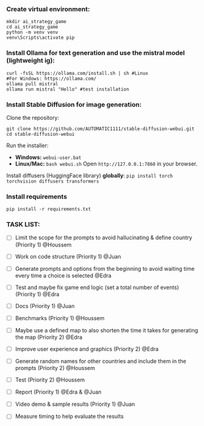 ### Create virtual environment:
```
mkdir ai_strategy_game 
cd ai_strategy_game 
python -m venv venv 
venv\Scripts\activate pip 
```

### Install Ollama for text generation and use the mistral model (lightweight ig):
```
curl -fsSL https://ollama.com/install.sh | sh #Linux
#For Windows: https://ollama.com/
ollama pull mistral  
ollama run mistral "Hello" #test installation
```

### Install Stable Diffusion for image generation:
Clone the repository:
```
git clone https://github.com/AUTOMATIC1111/stable-diffusion-webui.git cd stable-diffusion-webui
```
Run the installer:
- **Windows:** `webui-user.bat`
- **Linux/Mac:** `bash webui.sh`
Open `http://127.0.0.1:7860` in your browser.

Install diffusers (HuggingFace library) **globally**:
`pip install torch torchvision diffusers transformers`

### Install requirements
`pip install -r requirements.txt`

### TASK LIST:
- [ ] Limit the scope for the prompts to avoid hallucinating & define country (Priority 1) @Houssem
- [ ] Work on code structure (Priority 1) @Juan
- [ ] Generate prompts and options from the beginning to avoid waiting time every time a choice is selected @Edra
- [ ] Test and maybe fix game end logic (set a total number of events) (Priority 1) @Edra
- [ ] Docs (Priority 1) @Juan
- [ ] Benchmarks (Priority 1) @Houssem
- [ ] Maybe use a defined map to also shorten the time it takes for generating the map (Priority 2) @Edra
- [ ] Improve user experience and graphics (Priority 2) @Edra
- [ ] Generate random names for other countries and include them in the prompts (Priority 2) @Houssem
- [ ] Test (Priority 2) @Houssem
- [ ] Report (Priority 1) @Edra & @Juan
- [ ] Video demo & sample results (Priority 1) @Juan
- [ ] Measure timing to help evaluate the results

